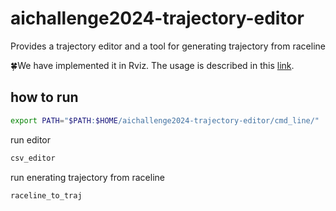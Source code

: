 # aichallenge2024-trajectory-editor
Provides a trajectory editor and a tool for generating trajectory from raceline

🍀We have implemented it in Rviz. The usage is described in this [link](./rviz_plugins.md).

## how to run
```bash
export PATH="$PATH:$HOME/aichallenge2024-trajectory-editor/cmd_line/"
```

run editor
```bash
csv_editor
```

run enerating trajectory from raceline
```bash
raceline_to_traj
```
